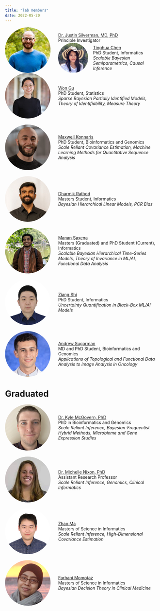 ```yaml
---
title: "lab members"
date: 2022-05-20
---
```


<!-- Convert images to right size using imagemajik-->
<!-- from here:  https://askubuntu.com/questions/135477/how-can-i-scale-all-images-in-a-folder-to-the-same-width-->
<!-- convert 'michelle.jpg[250x]' michelle-resized.jpg -->


<div>
<img align="left" src="Silverman-Justin.jpg" style="max-width: 150px; width: 30%; border-radius: 50%; margin-right: 5%">  <br />  <a href="http://justin-silverman.com"> Dr. Justin Silverman, MD, PhD</a>
<br />Principle Investigator
</div>

<div style="display: flex; align-items: center; gap: 5%; max-width: 600px;">
  <img src="tinghua.jpg" style="max-width: 150px; width: 30%; border-radius: 50%;">
  <div>
    <a href="https://ist.psu.edu/directory/tuc579">Tinghua Chen</a><br />
    PhD Student, Informatics<br />
    <i>Scalable Bayesian Semiparametrics, Causal Inference</i>
  </div>
</div>

<div style="display: flex; align-items: center; gap: 5%; margin-bottom: 20px; max-width: 600px;">
  <img src="won.png" style="max-width: 150px; width: 30%; border-radius: 50%;">
  <div>
    <a href="https://science.psu.edu/stat/people/wpg5129">Won Gu</a><br />
    PhD Student, Statistics<br />
    <i>Sparse Bayesian Partially Identified Models, Theory of Identifiability, Measure Theory</i>
  </div>
</div>

<div style="display: flex; align-items: center; gap: 5%; margin-bottom: 20px; max-width: 600px;">
  <img src="MaxwellK.png" style="max-width: 150px; width: 30%; border-radius: 50%;">
  <div>
    <a href="https://maxwellkonnaris.com/">Maxwell Konnaris</a><br />
    PhD Student, Bioinformatics and Genomics<br />
    <i>Scale Reliant Covariance Estimation, Machine Learning Methods for Quantitative Sequence Analysis</i>
  </div>
</div>

<div style="display: flex; align-items: center; gap: 5%; margin-bottom: 20px; max-width: 600px;">
  <img src="dharmik.jpg" style="max-width: 150px; width: 30%; border-radius: 50%;">
  <div>
    <a href="https://www.linkedin.com/in/dharmikrathod/">Dharmik Rathod</a><br />
    Masters Student, Informatics<br />
    <i>Bayesian Hierarchical Linear Models, PCR Bias</i>
  </div>
</div>

<div style="display: flex; align-items: center; gap: 5%; margin-bottom: 20px; max-width: 600px;">
  <img src="manan.png" style="max-width: 150px; width: 30%; border-radius: 50%;">
  <div>
    <a href="https://www.linkedin.com/in/manansaxena05/">Manan Saxena</a><br />
    Masters (Graduated) and PhD Student (Current), Informatics<br />
    <i>Scalable Bayesian Hierarchical Time-Series Models, Theory of Invariance in ML/AI, Functional Data Analysis</i>
  </div>
</div>

<div style="display: flex; align-items: center; gap: 5%; margin-bottom: 20px; max-width: 600px;">
  <img src="zshi_resized.jpg" style="max-width: 150px; width: 30%; border-radius: 50%;">
  <div>
    <a href="https://ist.psu.edu/directory/zjs5273">Ziang Shi</a><br />
    PhD Student, Informatics<br />
    <i>Uncertainty Quantification in Black-Box ML/AI Models</i>
  </div>
</div>

<div style="display: flex; align-items: center; gap: 5%; margin-bottom: 20px; max-width: 600px;">
  <img src="andrew.jpg" style="max-width: 150px; width: 30%; border-radius: 50%;">
  <div>
    <a href="https://pubmed.ncbi.nlm.nih.gov/?term=Andrew+Sugarman">Andrew Sugarman</a><br />
    MD and PhD Student, Bioinformatics and Genomics<br />
    <i>Applications of Topological and Functional Data Analysis to Image Analysis in Oncology</i>
  </div>
</div>



# Graduated

<div style="display: flex; align-items: center; gap: 5%; margin-bottom: 20px; max-width: 600px;">
  <img src="kyle.png" style="max-width: 150px; width: 30%; border-radius: 50%;">
  <div>
    <a href="https://www.huck.psu.edu/people/kyle-mcgovern">Dr. Kyle McGovern, PhD</a><br />
    PhD in Bioinformatics and Genomics<br />
    <i>Scale Reliant Inference, Bayesian-Frequentist Hybrid Methods, Microbiome and Gene Expression Studies</i>
  </div>
</div>

<div style="display: flex; align-items: center; gap: 5%; margin-bottom: 20px; max-width: 600px;">
  <img src="michelle.jpg" style="max-width: 150px; width: 30%; border-radius: 50%;">
  <div>
    <a href="https://ist.psu.edu/directory/map5672">Dr. Michelle Nixon, PhD</a><br />
    Assistant Research Professor<br />
    <i>Scale Reliant Inference, Genomics, Clinical Informatics</i>
  </div>
</div>

<div style="display: flex; align-items: center; gap: 5%; margin-bottom: 20px; max-width: 600px;">
  <img src="zhaoma.jpg" style="max-width: 150px; width: 30%; border-radius: 50%;">
  <div>
    <a href="https://www.zhaoma98.com/">Zhao Ma</a><br />
    Masters of Science in Informatics<br />
    <i>Scale Reliant Inference, High-Dimensional Covariance Estimation</i>
  </div>
</div>

<div style="display: flex; align-items: center; gap: 5%; margin-bottom: 20px; max-width: 600px;">
  <img src="farhani.jpeg" style="max-width: 150px; width: 30%; border-radius: 50%;">
  <div>
    <a href="https://www.linkedin.com/in/farhani-momo/">Farhani Momotaz</a><br />
    Masters of Science in Informatics<br />
    <i>Bayesian Decision Theory in Clinical Medicine</i>
  </div>
</div>

